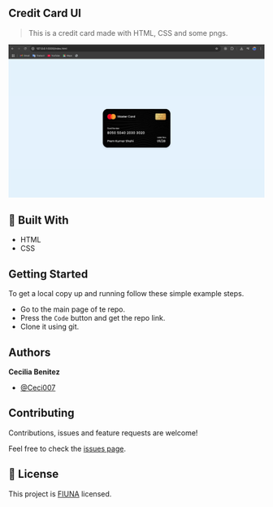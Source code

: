 ##  Credit Card UI

> This is a credit card made with HTML, CSS and some pngs.

![screenshot](./app_screenshot.png)


## 🔧 Built With

- HTML
- CSS

## Getting Started

To get a local copy up and running follow these simple example steps.

- Go to the main page of te repo.
- Press the ```Code``` button and get the repo link.
- Clone it using git.

## Authors

**Cecilia Benitez**

- [@Ceci007](https://github.com/Ceci007)


## Contributing

Contributions, issues and feature requests are welcome!

Feel free to check the [issues page](https://github.com/Ceci007/credit-card-ui/issues).

## 📝 License

This project is [FIUNA](https://www.ing.una.py/FIUNA3/) licensed.